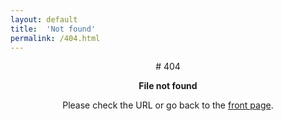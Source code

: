 ```yaml
---
layout: default
title:  'Not found'
permalink: /404.html
---
```

<center>
# 404

**File not found**

Please check the URL or go back to the [front page](/).
</center>
